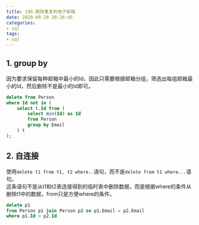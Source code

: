 ```yaml
---
title: 196.删除重复的电子邮箱
date: 2020-09-20 20:26:45
categories: 
- sql
tags: 
- sql
---
```

## 1. group by
因为要求保留每种邮箱中最小的Id，因此只需要根据邮箱分组，筛选出每组邮箱最小的Id，然后删除不是最小的Id即可。  
```sql
delete from Person
where Id not in (
    select t.Id from (
        select min(Id) as Id
        from Person
        group by Email
    ) t
);
```

## 2. 自连接
使用`delete t1 from t1, t2 where..`语句，而不是`delete from t1 where...`语句。  
这条语句不是从t1和t2表连接得到的临时表中删除数据，而是根据where的条件从删除t1中的数据，from只是方便where的条件。  
```sql
delete p1
from Person p1 join Person p2 on p1.Email = p2.Email
where p1.Id > p2.Id
```
